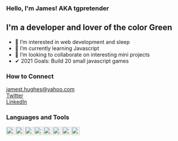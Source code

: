 ### Hello, I'm James! AKA tgpretender

## I'm a developer and lover of the color Green
- 👀 I’m interested in web development and sleep
- 🌱 I’m currently learning Javascript
- 💞️ I’m looking to collaborate on interesting mini projects
- ✔ 2021 Goals: Build 20 small javascript games

### How to Connect
jamest.hughes@yahoo.com  
[Twitter](https://twitter.com/tg_pretender)  
[LinkedIn](https://www.linkedin.com/in/james-hughes-893737164/)


### Languages and Tools
<img align="left" alt="VSCode" width="22px" src="https://cdn.jsdelivr.net/npm/simple-icons@3.13.0/icons/visualstudiocode.svg" />  

<img align="left" alt="HTML5" width="22px" src="https://cdn.jsdelivr.net/npm/simple-icons@3.13.0/icons/html5.svg" /> 
<img align="left" alt="CSS3" width="22px" src="https://cdn.jsdelivr.net/npm/simple-icons@3.13.0/icons/css3.svg" /> 
<img align="left" alt="Javascript" width="22px" src="https://cdn.jsdelivr.net/npm/simple-icons@3.13.0/icons/javascript.svg" /> 
<img align="left" alt="React" width="22px" src="https://cdn.jsdelivr.net/npm/simple-icons@3.13.0/icons/react.svg" /> 
<img align="left" alt="Node.JS" width="22px" src="https://cdn.jsdelivr.net/npm/simple-icons@3.13.0/icons/node-dot-js.svg" />   

<img align="left" alt="PostgreSQL" width="22px" src="https://cdn.jsdelivr.net/npm/simple-icons@3.13.0/icons/postgresql.svg" /> 
<img align="left" alt="Heroku" width="22px" src="https://cdn.jsdelivr.net/npm/simple-icons@3.13.0/icons/heroku.svg" /> 
